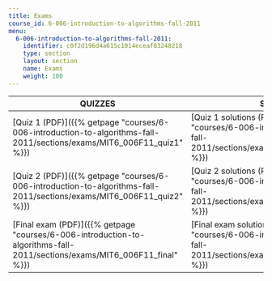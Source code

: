 ```yaml
---
title: Exams
course_id: 6-006-introduction-to-algorithms-fall-2011
menu:
  6-006-introduction-to-algorithms-fall-2011:
    identifier: c0f2d196d4a615c1014eceaf83248218
    type: section
    layout: section
    name: Exams
    weight: 100
---
```

| QUIZZES | SOLUTIONS |
| --- | --- |
| [Quiz 1 (PDF)]({{% getpage "courses/6-006-introduction-to-algorithms-fall-2011/sections/exams/MIT6_006F11_quiz1" %}}) | [Quiz 1 solutions (PDF)]({{% getpage "courses/6-006-introduction-to-algorithms-fall-2011/sections/exams/MIT6_006F11_quiz1_sol" %}}) |
| [Quiz 2 (PDF)]({{% getpage "courses/6-006-introduction-to-algorithms-fall-2011/sections/exams/MIT6_006F11_quiz2" %}}) | [Quiz 2 solutions (PDF)]({{% getpage "courses/6-006-introduction-to-algorithms-fall-2011/sections/exams/MIT6_006F11_quiz2_sol" %}}) |
| [Final exam (PDF)]({{% getpage "courses/6-006-introduction-to-algorithms-fall-2011/sections/exams/MIT6_006F11_final" %}}) | [Final exam solutions (PDF)]({{% getpage "courses/6-006-introduction-to-algorithms-fall-2011/sections/exams/MIT6_006F11_final_sol" %}})